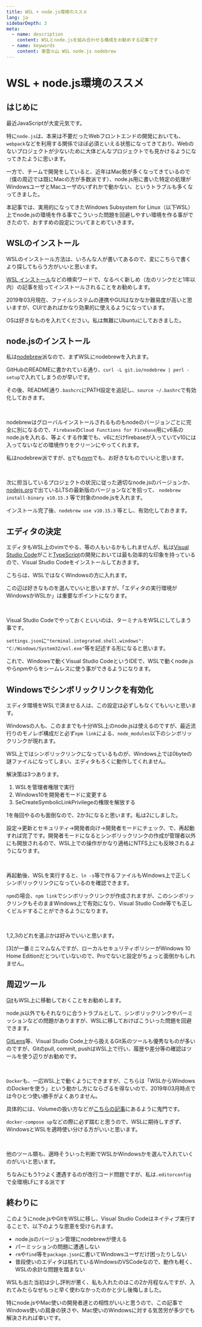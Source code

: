 ```yaml
---
title: WSL + node.js環境のススメ
lang: ja
sidebarDepth: 3
meta:
  - name: description
    content: WSLとnode.jsを組み合わせる構成をお勧めする記事です
  - name: keywords
    content: 東雲火山 WSL node.js nodebrew
---
```


# WSL + node.js環境のススメ

## はじめに

最近JavaScriptが大変元気です。

特に`node.js`は、本来は不要だったWebフロントエンドの開発においても、`webpack`などを利用する関係でほぼ必須といえる状態になってきており、Webのないプロジェクトが少ないために大体どんなプロジェクトでも見かけるようになってきたように思います。

一方で、チームで開発をしていると、近年はMac勢が多くなってきているので（僕の周辺では既にMacの方が多数派です）、node.js用に書いた特定の処理がWindowsユーザとMacユーザのいずれかで動かない、というトラブルも多くなってきました。

本記事では、実用的になってきたWindows Subsystem for Linux（以下WSL）上でnode.jsの環境を作る事でこういった問題を回避しやすい環境を作る事ができたので、おすすめの設定についてまとめていきます。

## WSLのインストール

WSLのインストール方法は、いろんな人が書いてあるので、変にこちらで書くより探してもらう方がいいと思います。

[WSL インストール](https://www.google.com/search?q=WSL+%E3%82%A4%E3%83%B3%E3%82%B9%E3%83%88%E3%83%BC%E3%83%AB&tbs=qdr%3Ay)などの検索ワードで、なるべく新しめ（左のリンクだと1年以内）の記事を拾ってインストールされることをお勧めします。

2019年03月現在、ファイルシステムの連携やGUIはなかなか難易度が高いと思いますが、CUIであればかなり効果的に使えるようになっています。

OSは好きなものを入れてください。私は無難にUbuntuにしておきました。

## node.jsのインストール

私は[nodebrew](https://github.com/hokaccha/nodebrew)派なので、まずWSLにnodebrewを入れます。

GitHubのREADMEに書かれている通り、`curl -L git.io/nodebrew | perl - setup`で入れてしまうのが早いです。

その後、README通り`.bashcrc`にPATH設定を追記し、`source ~/.bashrc`で有効化しておきます。

<br/>

nodebrewはグローバルインストールされるものもnodeのバージョンごとに完全に別になるので、`Firebase`の`Cloud Functions for Firebase`用にv6系のnode.jsを入れる、等よくする作業でも、v6にだけfirebaseが入っていてv10には入ってないなどの環境作りをクリーンにやってくれます。

私はnodebrew派ですが、[n](https://github.com/tj/n)でも[nvm](https://github.com/creationix/nvm)でも、お好きなものでいいと思います。

<br/>

次に担当しているプロジェクトの状況に従った適切なnode.jsのバージョンか、[nodejs.org](https://nodejs.org/ja/)で出ているLTSの最新版のバージョンなどを拾って、 `nodebrew install-binary v10.15.3` 等で対象のnode.jsを入れます。

インストール完了後、`nodebrew use v10.15.3` 等とし、有効化しておきます。

## エディタの決定

エディタもWSL上のvimでやる、等の人もいるかもしれませんが、私は[Visual Studio Code](https://code.visualstudio.com/)がこと[TypeScript](https://www.typescriptlang.org/)の開発においては最も効率的な印象を持っているので、Visual Studio Codeをインストールしておきます。

こちらは、WSLではなくWindowsの方に入れます。

この辺は好きなものを選んでいいと思いますが、「エディタの実行環境がWindowsかWSLか」は重要なポイントになります。

<br/>

Visual Studio Codeでやっておくといいのは、ターミナルをWSLにしてしまう事です。

`settings.json`に`"terminal.integrated.shell.windows": "C:/Windows/System32/wsl.exe"`等を記述する形になると思います。

これで、Windowsで動くVisual Studio CodeというIDEで、WSLで動くnode.jsやらnpmやらをシームレスに使う事ができるようになります。

## Windowsでシンボリックリンクを有効化

エディタ環境をWSLで済ませる人は、この設定は必ずしもなくてもいいと思います。

Windowsの人も、このままでも十分WSL上のnode.jsは使えるのですが、最近流行りのモノレポ構成だと必ず`npm link`による、`node_modules`以下のシンボリックリンクが現れます。

WSL上ではシンボリックリンクになっているものが、Windows上では0byteの謎ファイルになってしまい、エディタもろくに動作してくれません。

解決策は3つあります。

1. WSLを管理者権限で実行
2. Windows10を開発者モードに変更する
3. SeCreateSymbolicLinkPrivilegeの権限を解放する

1を毎回やるのも面倒なので、2か3になると思います。私は2にしました。

設定→更新とセキュリティ→開発者向け→開発者モードにチェック、で、再起動すれば完了です。開発者モードになるとシンボリックリンクの作成が管理者以外にも開放されるので、WSL上での操作がかなり適格にNTFS上にも反映されるようになります。

<br/>

再起動後、WSLを実行すると、`ln -s`等で作るファイルもWindows上で正しくシンボリックリンクになっているのを確認できます。

`npm`の場合、`npm link`でシンボリックリンクが作成されますが、このシンボリックリンクもそのままWindows上で有効になり、Visual Studio Code等でも正しくビルドすることができるようになります。

<br/>

1,2,3のどれを選ぶかは好みでいいと思います。

[3]が一番ミニマムなんですが、ローカルセキュリティポリシーがWindows 10 Home Editionだとついていないので、Proでないと設定がちょっと面倒かもしれません。

## 周辺ツール

[Git](https://git-scm.com/)もWSL上に移動しておくことをお勧めします。

node.js以外でもそれなりに合うトラブルとして、シンボリックリンクやパーミッションなどの問題がありますが、WSLに移しておけばこういった問題を回避できます。

[GitLens](https://marketplace.visualstudio.com/items?itemName=eamodio.gitlens)等、Visual Studio Code上から扱えるGit系のツールも優秀なものが多いのですが、Gitのpull, commit, pushはWSL上で行い、履歴や差分等の確認はツールを使う辺りがお勧めです。

<br/>

`Docker`も、一応WSL上で動くようにできますが、こちらは「WSLからWindowsのDockerを使う」という動かし方にならざるを得ないので、2019年03月時点では今ひとつ使い勝手がよくありません。

具体的には、Volumeの扱い方などが[こちらの記事](https://qiita.com/gentaro/items/7dec88e663f59b472de6)にあるように鬼門です。

`docker-compose up`などの際に必ず踏むと思うので、WSLに期待しすぎず、WindowsとWSLを適時使い分ける方がいいと思います。

<br/>

他のツール類も、適時そういった判断でWSLかWindowsかを選んで入れていくのがいいと思います。

ちなみにもう1つよく遭遇するのが改行コード問題ですが、私は`.editorconfig`で全環境LFにする派です

## 終わりに

このようにnode.jsやGitをWSLに移し、Visual Studio Codeはネイティブ実行することで、以下のような恩恵を受けられます。

- node.jsのバージョン管理にnodebrewが使える
- パーミッションの問題に遭遇しない
- `rm`や`find`等を`package.json`に書いてWindowsユーザだけ困ったりしない
- 普段使いのエディタは枯れているWindowsのVSCodeなので、動作も軽く、WSLの余計な問題を踏まない

WSLも出た当初は少し評判が悪く、私も入れたのはこの2か月程なんですが、入れてみたらなぜもっと早く使わなかったのかと少し後悔しました。

特にnode.jsやMac使いの開発者達との相性がいいと思うので、この記事でWindows使いの肩身の狭さや、Mac使いのWindowsに対する気苦労が多少でも解決されれば幸いです。
